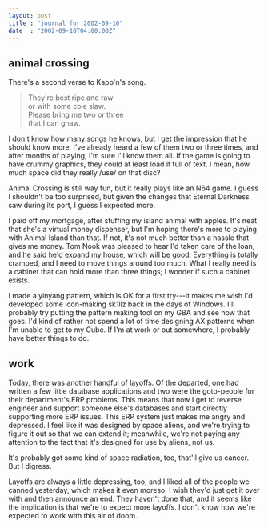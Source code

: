 ```yaml
---
layout: post
title : "journal for 2002-09-10"
date  : "2002-09-10T04:00:00Z"
---
```


## animal crossing

There's a second verse to Kapp'n's song.

> They're best ripe and raw  
> or with some cole slaw.  
> Please bring me two or three  
> that I can gnaw.

I don't know how many songs he knows, but I get the impression that he should
know more.  I've already heard a few of them two or three times, and after
months of playing, I'm sure I'll know them all.  If the game is going to have
crummy graphics, they could at least load it full of text.  I mean, how much
space did they really /use/ on that disc?

Animal Crossing is still way fun, but it really plays like an N64 game.  I
guess I shouldn't be too surprised, but given the changes that Eternal Darkness
saw during its port, I guess I expected more.

I paid off my mortgage, after stuffing my island animal with apples.  It's neat
that she's a virtual money dispenser, but I'm hoping there's more to playing
with Animal Island than that.  If not, it's not much better than a hassle that
gives me money.  Tom Nook was pleased to hear I'd taken care of the loan, and
he said he'd expand my house, which will be good.  Everything is totally
cramped, and I need to move things around too much.  What I really need is a
cabinet that can hold more than three things; I wonder if such a cabinet
exists.

I made a yinyang pattern, which is OK for a first try---it makes me wish I'd
developed some icon-making sk1llz back in the days of Windows.  I'll probably
try putting the pattern making tool on my GBA and see how that goes.  I'd kind
of rather not spend a lot of time designing AX patterns when I'm unable to get
to my Cube.  If I'm at work or out somewhere, I probably have better things to
do.

## work

Today, there was another handful of layoffs.  Of the departed, one had written
a few little database applications and two were the goto-people for their
department's ERP problems.  This means that now I get to reverse engineer and
support someone else's databases and start directly supporting more ERP issues.
This ERP system just makes me angry and depressed.  I feel like it was designed
by space aliens, and we're trying to figure it out so that we can extend it;
meanwhile, we're not paying any attention to the fact that it's designed for
use by aliens, not us.

It's probably got some kind of space radiation, too, that'll give us cancer.
But I digress.

Layoffs are always a little depressing, too, and I liked all of the people we
canned yesterday, which makes it even moreso.  I wish they'd just get it over
with and then announce an end.  They haven't done that, and it seems like the
implication is that we're to expect more layoffs.  I don't know how we're
expected to work with this air of doom.

